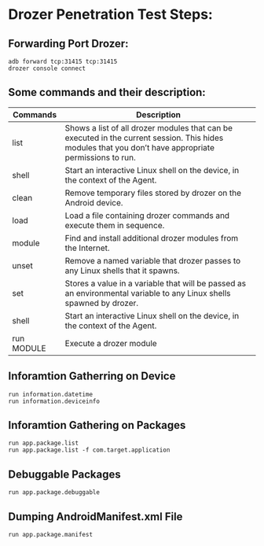 # Drozer Penetration Test Steps:



## Forwarding Port Drozer:

```
adb forward tcp:31415 tcp:31415
drozer console connect
```
## Some commands and their description:

Commands | Description |
--- | --- |
list | Shows a list of all drozer modules that can be executed in the current session. This hides modules that you don’t have appropriate permissions to run. |
shell |	Start an interactive Linux shell on the device, in the context of the Agent. |
clean | Remove temporary files stored by drozer on the Android device. |
load | Load a file containing drozer commands and execute them in sequence. |
module | Find and install additional drozer modules from the Internet. |
unset | Remove a named variable that drozer passes to any Linux shells that it spawns. |
set | Stores a value in a variable that will be passed as an environmental variable to any Linux shells spawned by drozer. |
shell |	Start an interactive Linux shell on the device, in the context of the Agent. |
run MODULE |  	Execute a drozer module |



## Inforamtion Gatherring on Device

```
run information.datetime
run information.deviceinfo
```

## Inforamtion Gathering on Packages

```
run app.package.list
run app.package.list -f com.target.application
```

## Debuggable Packages
```
run app.package.debuggable
```

## Dumping AndroidManifest.xml File
```
run app.package.manifest 
```

